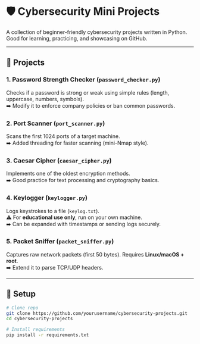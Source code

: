 # 🛡️ Cybersecurity Mini Projects

A collection of beginner-friendly cybersecurity projects written in Python.  
Good for learning, practicing, and showcasing on GitHub.

---

## 🚀 Projects

### 1. Password Strength Checker (`password_checker.py`)
Checks if a password is strong or weak using simple rules (length, uppercase, numbers, symbols).  
➡️ Modify it to enforce company policies or ban common passwords.

### 2. Port Scanner (`port_scanner.py`)
Scans the first 1024 ports of a target machine.  
➡️ Added threading for faster scanning (mini-Nmap style).

### 3. Caesar Cipher (`caesar_cipher.py`)
Implements one of the oldest encryption methods.  
➡️ Good practice for text processing and cryptography basics.

### 4. Keylogger (`keylogger.py`)
Logs keystrokes to a file (`keylog.txt`).  
⚠️ For **educational use only**, run on your own machine.  
➡️ Can be expanded with timestamps or sending logs securely.

### 5. Packet Sniffer (`packet_sniffer.py`)
Captures raw network packets (first 50 bytes). Requires **Linux/macOS + root**.  
➡️ Extend it to parse TCP/UDP headers.

---

## 🔧 Setup

```bash
# Clone repo
git clone https://github.com/yourusername/cybersecurity-projects.git
cd cybersecurity-projects

# Install requirements
pip install -r requirements.txt
